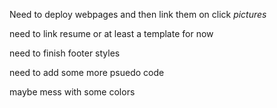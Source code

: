  
Need to deploy webpages and then link them on click *pictures*

need to link resume or at least a template for now

need to finish footer styles

need to add some more psuedo code

maybe mess with some colors